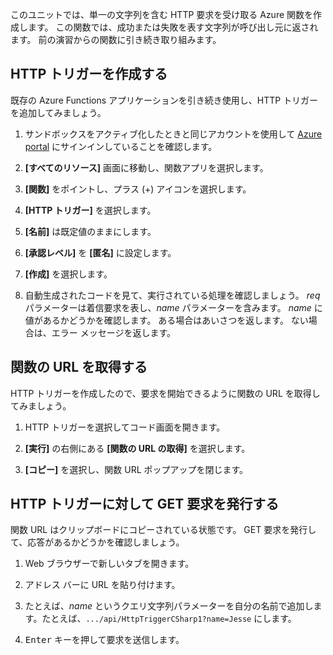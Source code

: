 このユニットでは、単一の文字列を含む HTTP 要求を受け取る Azure 関数を作成します。 この関数では、成功または失敗を表す文字列が呼び出し元に返されます。 前の演習からの関数に引き続き取り組みます。

## <a name="create-an-http-trigger"></a>HTTP トリガーを作成する

既存の Azure Functions アプリケーションを引き続き使用し、HTTP トリガーを追加してみましょう。

1. サンドボックスをアクティブ化したときと同じアカウントを使用して [Azure portal](https://portal.azure.com/learn.docs.microsoft.com?azure-portal=true) にサインインしていることを確認します。

1. **[すべてのリソース]** 画面に移動し、関数アプリを選択します。

1. **[関数]** をポイントし、プラス (+) アイコンを選択します。

1. **[HTTP トリガー]** を選択します。

1. **[名前]** は既定値のままにします。

1. **[承認レベル]** を **[匿名]** に設定します。

1. **[作成]** を選択します。

1. 自動生成されたコードを見て、実行されている処理を確認しましょう。 *req* パラメーターは着信要求を表し、*name* パラメーターを含みます。 *name* に値があるかどうかを確認します。 ある場合はあいさつを返します。 ない場合は、エラー メッセージを返します。

## <a name="get-your-function-url"></a>関数の URL を取得する

HTTP トリガーを作成したので、要求を開始できるように関数の URL を取得してみましょう。

1. HTTP トリガーを選択してコード画面を開きます。

1. **[実行]** の右側にある **[関数の URL の取得]** を選択します。

1. **[コピー]** を選択し、関数 URL ポップアップを閉じます。

## <a name="issue-a-get-request-to-your-http-trigger"></a>HTTP トリガーに対して GET 要求を発行する

関数 URL はクリップボードにコピーされている状態です。 GET 要求を発行して、応答があるかどうかを確認しましょう。

1. Web ブラウザーで新しいタブを開きます。

1. アドレス バーに URL を貼り付けます。

1. たとえば、*name* というクエリ文字列パラメーターを自分の名前で追加します。たとえば、`.../api/HttpTriggerCSharp1?name=Jesse` にします。

1. <kbd>Enter</kbd> キーを押して要求を送信します。
